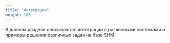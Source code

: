 ```yaml
---
title: "Интеграции"
weight: 100
---
```


В данном разделе описываются интеграции с различными системами и примеры решения различных задач на базе SHM


